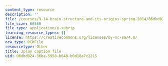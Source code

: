 ```yaml
---
content_type: resource
description: ''
file: /courses/9-14-brain-structure-and-its-origins-spring-2014/06dbd02436ba5958b648b0d18a7c2215_555144.vtt
file_size: 66560
file_type: application/x-subrip
learning_resource_types: []
license: https://creativecommons.org/licenses/by-nc-sa/4.0/
ocw_type: OCWFile
resourcetype: Other
title: 3play caption file
uid: 06dbd024-36ba-5958-b648-b0d18a7c2215
---
```


